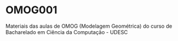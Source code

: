 # OMOG001
Materiais das aulas de OMOG (Modelagem Geométrica) do curso de Bacharelado em Ciência da Computação - UDESC
